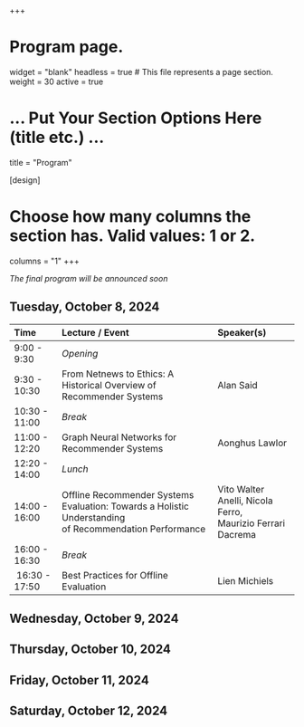 +++
# Program page.
widget = "blank"
headless = true  # This file represents a page section.
weight = 30
active = true 

# ... Put Your Section Options Here (title etc.) ...
title = "Program"

[design]
  # Choose how many columns the section has. Valid values: 1 or 2.
  columns = "1"
+++

*The final program will be announced soon*

## Tuesday, October 8, 2024
| Time | Lecture / Event | Speaker(s) |
|:-----|:--------|:---------|
| 9:00 - 9:30   | *Opening* ||
| 9:30 - 10:30  | From Netnews to Ethics: A Historical Overview of Recommender Systems | Alan Said | 
| 10:30 - 11:00 | *Break* ||
| 11:00 - 12:20 | Graph Neural Networks for Recommender Systems | Aonghus Lawlor |
| 12:20 - 14:00 | *Lunch* || 
| 14:00 - 16:00 | Offline Recommender Systems Evaluation: Towards a Holistic Understanding<br>of Recommendation Performance | Vito Walter Anelli, Nicola Ferro,<br>Maurizio Ferrari Dacrema |
| 16:00 - 16:30 | *Break* ||
| 16:30 - 17:50 | Best Practices for Offline Evaluation | Lien Michiels |

## Wednesday, October 9, 2024



## Thursday, October 10, 2024



## Friday, October 11, 2024



## Saturday, October 12, 2024

<!-- 
| Slot | Time        | Monday June 12                                           | Tuesday June 13                                                            | Wednesday June 14                                                           | Thursday June 15                                       | Friday June 16                                      |
|------|-------------|----------------------------------------------------------|----------------------------------------------------------------------------|-----------------------------------------------------------------------------|--------------------------------------------------------|-----------------------------------------------------|
| 1    | 8:45-10:15  |                                                          | S3: Group recommendation, part 1 (Ludovico Boratto)                        | S7: Knowledge-based recommendation (Pasquale Lops + Marco de Gemmis)        | S11: Media recommendation (Özlem Özgöbek + Daan Odijk)    | S15: Job recommendation (David Graus + Mesut Kaya)  |
|      | 10:15-10:45 |                                                          | Coffee break                                                               | Coffee break                                                                | Coffee break                                              | Coffee break                                        |
| 2    | 10:45-12:15 |                                                          | S4: Group recommendation, part 2 (Ludovico Boratto)                        | S8: Lab session (Marco Polignano)                                           | S12: Best practices for offline evaluation (Lien Michiels)| S16: E-commerce (Humberto Corona)                   |
|      | 12:15-13:15 |                                                          | Lunch                                                                      | Lunch                                                                       | Lunch                                                     | Lunch                                               |
| 3    | 13:15-14:45 | S1: Intro (Dietmar Jannach)                              | S5: Perspectives on Evaluation (Christine Bauer + Martijn Willemsen)       | S9: Conversational recommendation (Cataldo Musto)                           | S13: Fairness (Christine Bauer)                           | S17: Multi-stakeholder recommendation (Robin Burke) |
|      | 14:45-15:15 | Coffee break                                             | Coffee break                                                               | Coffee break                                                                | Coffee break                                              | Coffee break                                        |
| 4    | 15:15-16:45 | S2: Recommenders in the wild (Kim Falk + Morten Arngren) | S6: Content-based filtering (Pasquale Lops + Marco de Gemmis)              | S10: User-centered evaluation, part 2 (Martijn Willemsen + Christine Bauer) | S14: Explainability (Leandro Balby Marinho)               | S18: Closing (Robin Burke)                          |
|      |             |                                                          |                                                                            |                                                                             |                                                           |                                                     |
| 5    | 18:00-21:00 |                                                          | Social event: Boat tour & Reffen street food                               | Social event: Boulebar                                                      |                                                           |                                                     |
-->